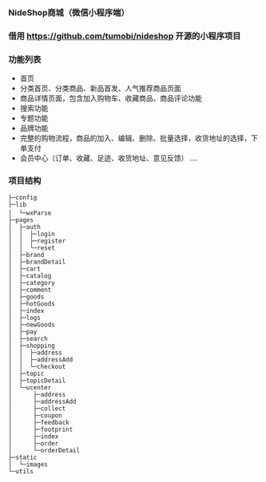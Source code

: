 ### NideShop商城（微信小程序端）
### 借用 https://github.com/tumobi/nideshop 开源的小程序项目
### 功能列表
+ 首页
+ 分类首页、分类商品、新品首发、人气推荐商品页面
+ 商品详情页面，包含加入购物车、收藏商品、商品评论功能
+ 搜索功能
+ 专题功能
+ 品牌功能
+ 完整的购物流程，商品的加入、编辑、删除、批量选择，收货地址的选择，下单支付
+ 会员中心（订单、收藏、足迹、收货地址、意见反馈）
....

### 项目结构
```
├─config                
├─lib
│  └─wxParse　　　
├─pages
│  ├─auth
│  │  ├─login
│  │  ├─register
│  │  └─reset
│  ├─brand
│  ├─brandDetail
│  ├─cart
│  ├─catalog
│  ├─category
│  ├─comment
│  ├─goods
│  ├─hotGoods
│  ├─index
│  ├─logs
│  ├─newGoods
│  ├─pay
│  ├─search
│  ├─shopping
│  │  ├─address
│  │  ├─addressAdd
│  │  └─checkout
│  ├─topic
│  ├─topicDetail
│  └─ucenter
│      ├─address
│      ├─addressAdd
│      ├─collect
│      ├─coupon
│      ├─feedback
│      ├─footprint
│      ├─index
│      ├─order
│      └─orderDetail
├─static
│  └─images
└─utils
```
